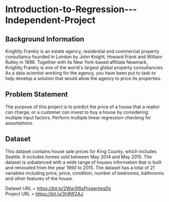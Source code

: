 # Introduction-to-Regression---Independent-Project

## Background Information<br />
Knightly Frankly is an estate agency, residential and commercial property consultancy
founded in London by John Knight, Howard Frank and William Rutley in 1896.
Together with its New York-based affiliate Newmark, Knightly Frankly is one of the
world's largest global property consultancies.
As a data scientist working for the agency, you have been put to task to help develop a
solution that would allow the agency to price its properties.

## Problem Statement<br />
The purpose of this project is to predict the price of a house that a realtor can charge, or
a customer can invest to buy a house by considering multiple input factors. Perform
multiple linear regression checking for assumptions.

## Dataset<br />
This dataset contains house sale prices for King County, which includes Seattle. It
includes homes sold between May 2014 and May 2015. The dataset is unbalanced with
a wide range of houses information that is built and renovated from the year 1990 to
2015. The dataset has a total of 21 variables including price, price, condition, number of
bedrooms, bathrooms and other features of the house.

Dataset URL = https://bit.ly/2Ww3f6sPropertiesDs<br />
Project URL = https://bit.ly/3h9W2AJ
